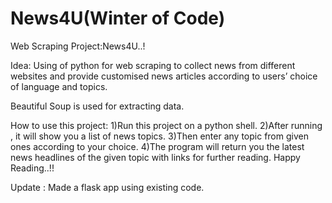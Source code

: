 # News4U(Winter of Code)
Web Scraping Project:News4U..!

Idea:
Using of python for web scraping to collect news from different websites and 
provide customised news articles according to users’ choice of language and topics.

Beautiful Soup is used for extracting data.



How to use this project:
1)Run this project on a python shell.
2)After running , it will show you a list of news topics.
3)Then enter any topic from given ones according to your choice.
4)The program will return you the latest news headlines of the given topic with links for further reading.
 Happy Reading..!!

Update :
Made a flask app using existing code.





